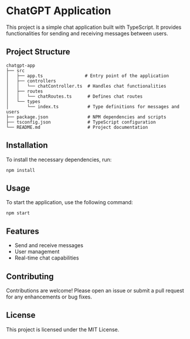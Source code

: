 # ChatGPT Application

This project is a simple chat application built with TypeScript. It provides functionalities for sending and receiving messages between users.

## Project Structure

```
chatgpt-app
├── src
│   ├── app.ts                # Entry point of the application
│   ├── controllers
│   │   └── chatController.ts  # Handles chat functionalities
│   ├── routes
│   │   └── chatRoutes.ts      # Defines chat routes
│   └── types
│       └── index.ts           # Type definitions for messages and users
├── package.json               # NPM dependencies and scripts
├── tsconfig.json              # TypeScript configuration
└── README.md                  # Project documentation
```

## Installation

To install the necessary dependencies, run:

```
npm install
```

## Usage

To start the application, use the following command:

```
npm start
```

## Features

- Send and receive messages
- User management
- Real-time chat capabilities

## Contributing

Contributions are welcome! Please open an issue or submit a pull request for any enhancements or bug fixes.

## License

This project is licensed under the MIT License.